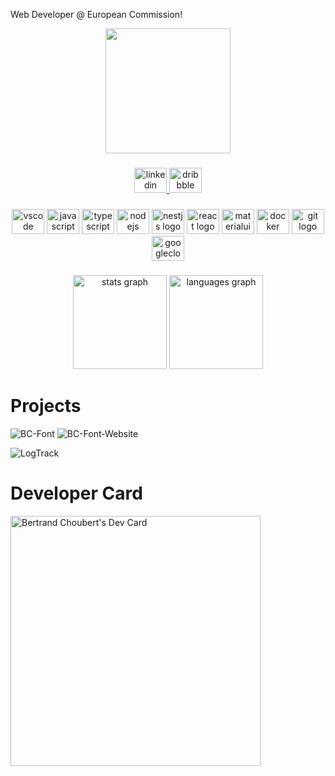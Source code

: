 Web Developer @ European Commission!

<div align="center">
  <img height="200" src="https://www.chbe.fr/images/bertrandx600.png"  />
</div>

###

<div align="center">
  <a href="https://www.linkedin.com/in/bchoubert/" target="_blank">
    <img src="https://raw.githubusercontent.com/maurodesouza/profile-readme-generator/master/src/assets/icons/social/linkedin/default.svg" width="52" height="40" alt="linkedin logo"  />
  </a>
  <a href="https://dribbble.com/bchoubert" target="_blank">
    <img src="https://raw.githubusercontent.com/maurodesouza/profile-readme-generator/master/src/assets/icons/social/dribbble/default.svg" width="52" height="40" alt="dribbble logo"  />
  </a>
</div>

###

<div align="center">
  <img src="https://cdn.jsdelivr.net/gh/devicons/devicon/icons/vscode/vscode-original.svg" height="40" width="52" alt="vscode logo"  />
  <img src="https://cdn.jsdelivr.net/gh/devicons/devicon/icons/javascript/javascript-original.svg" height="40" width="52" alt="javascript logo"  />
  <img src="https://cdn.jsdelivr.net/gh/devicons/devicon/icons/typescript/typescript-original.svg" height="40" width="52" alt="typescript logo"  />
  <img src="https://cdn.jsdelivr.net/gh/devicons/devicon/icons/nodejs/nodejs-original.svg" height="40" width="52" alt="nodejs logo"  />
  <img src="https://cdn.jsdelivr.net/gh/devicons/devicon/icons/nestjs/nestjs-plain.svg" height="40" width="52" alt="nestjs logo"  />
  <img src="https://cdn.jsdelivr.net/gh/devicons/devicon/icons/react/react-original.svg" height="40" width="52" alt="react logo"  />
  <img src="https://cdn.jsdelivr.net/gh/devicons/devicon/icons/materialui/materialui-original.svg" height="40" width="52" alt="materialui logo"  />
  <img src="https://cdn.jsdelivr.net/gh/devicons/devicon/icons/docker/docker-original.svg" height="40" width="52" alt="docker logo"  />
  <img src="https://cdn.jsdelivr.net/gh/devicons/devicon/icons/git/git-original.svg" height="40" width="52" alt="git logo"  />
  <img src="https://cdn.jsdelivr.net/gh/devicons/devicon/icons/googlecloud/googlecloud-original.svg" height="40" width="52" alt="googlecloud logo"  />
</div>

###

<div align="center">
  <img src="https://github-readme-stats.vercel.app/api?username=bchoubert&hide_title=false&hide_rank=false&show_icons=true&include_all_commits=true&count_private=true&disable_animations=false&theme=dracula&locale=en&hide_border=false&order=1" height="150" alt="stats graph"  />
  <img src="https://github-readme-stats.vercel.app/api/top-langs?username=bchoubert&locale=en&hide_title=false&layout=compact&card_width=320&langs_count=5&theme=dracula&hide_border=false&order=2" height="150" alt="languages graph"  />
</div>

###

# Projects

![BC-Font](https://github-readme-stats.vercel.app/api/pin/?username=bchoubert&repo=bc-font&show_owner=true&icon_color=EB2834&border_color=EB2834)
![BC-Font-Website](https://github-readme-stats.vercel.app/api/pin/?username=bchoubert&repo=bc-font-website&show_owner=true&icon_color=EB2834&border_color=EB2834)

![LogTrack](https://github-readme-stats.vercel.app/api/pin/?username=LogTrack&repo=transportation-font&show_owner=true&icon_color=113885&border_color=113885)

###

# Developer Card

<a href="https://app.daily.dev/bchoubert"><img src="https://api.daily.dev/devcards/4aea6ba7b50f4ee8a1541a53c4f423f4.png?r=z3l" width="400" alt="Bertrand Choubert's Dev Card"/></a>
